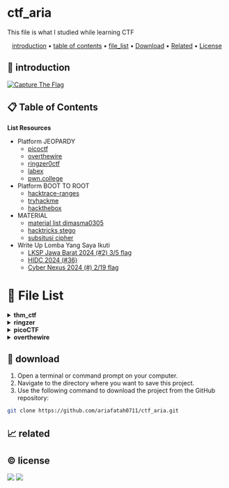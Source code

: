 # ctf_aria

This file is what I studied while learning CTF

<p align="center">
  <a href="#introduction">introduction</a> •
  <a href="#table-of-contents">table of contents</a> •
  <a href="#file-list">file_list</a> •
  <a href="#download">Download</a> •
  <a href="#related">Related</a> •
  <a href="#license">License</a>
</p>

<p id="introduction"></p>

## 🚀 introduction

<p align="left"> 
  <a href="#">
    <img alt="Capture The Flag" src="https://img.shields.io/badge/-Capture%20The%20Flag-FF5733?style=flat-square&logo=flag&logoColor=white" />
  </a>
</p>

<p id="table-of-contents"></p>

## 📋 Table of Contents

<b>List Resources</b>

<ul>
  <li>Platform JEOPARDY<ul>
    <li><a href="https://play.picoctf.org">picoctf</a></li>
    <li><a href="https://overthewire.org">overthewire</a></li>
    <li><a href="https://ringzer0ctf.com">ringzer0ctf</a></li>
    <li><a href="https://labex.io">labex</a></li>
    <li><a href="https://pwn.college">pwn.college</a></li>
  </ul></li>
  <li>Platform BOOT TO ROOT<ul>
    <li><a href="https://hacktrace-ranges.id">hacktrace-ranges</a></li>
    <li><a href="https://tryhackme.com">tryhackme</a></li>
    <li><a href="https:/www.hackthebox.com">hackthebox</a></li>
  </ul></li>
  <li>MATERIAL<ul>
    <li><a href="https://dimasma0305.github.io/Cyber-Security-Learning-Resources/Resource_List/Link_Bermanfaat">material list dimasma0305</a></li>
    <li><a href="https://book.hacktricks.xyz/crypto-and-stego/stego-tricks">hacktricks stego</a></li>
    <li><a href="https://www.quipqiup.com/">subsitusi cipher</a></li>
  </ul></li>
   <li>Write Up Lomba Yang Saya Ikuti<ul>
    <li><a href="https://drive.google.com/drive/folders/1vyxHyRjd-YIiS12Yys3Tfl03jCzN8Q5a?usp=sharing">LKSP Jawa Barat 2024 (#2) 3/5 flag</a></li>
    <li><a href="https://drive.google.com/drive/folders/1BdVNx5qjON1tRhbKsVNTvZAf4j1kbIcK?usp=sharing">HIDC 2024 (#36)</a></li>
    <li><a href="https://drive.google.com/drive/folders/1tWKEWgygs_bMwF3wFQvLpKDsLTb0dqCA?usp=sharing">Cyber Nexus 2024 (#) 2/19 flag</a></li>
  </ul></li>
</ul>

<p id="file-list"></p>

# 📄 File List

<details>
<summary><b>thm_ctf</b></summary>
<ul>
  <li><a href='thm_ctf/E1_bounty%20hacker.html'>E1_bounty hacker</a></li>
  <li><a href='thm_ctf/E1_rootme.html'>E1_rootme</a></li>
  <li><a href='thm_ctf/E2_basic_pentesting.html'>E2_basic_pentesting</a></li>
  <li><a href='thm_ctf/_step_by_step.html'>_step_by_step</a></li>
</ul>
</details>

<details>
<summary><b>ringzer</b></summary>
<details>
<summary style='margin: 20px; color: #fc0;'><b>Jail_Escaping</b></summary>
<ul>
  <li><a href='ringzer/Jail_Escaping/bash%20jail%201.html'>bash jail 1</a></li>
  <li><a href='ringzer/Jail_Escaping/bash%20jail%202.html'>bash jail 2</a></li>
  <li><a href='ringzer/Jail_Escaping/bash%20jail%203%20un.html'>bash jail 3 un</a></li>
</ul>
</details>

<details>
<summary style='margin: 20px; color: #fc0;'><b>cryptography</b></summary>
<ul>
  <li><a href='ringzer/cryptography/1_File%20recovery.html'>1_File recovery</a></li>
  <li><a href='ringzer/cryptography/1_Some%20martian%20message.html'>1_Some martian message</a></li>
  <li><a href='ringzer/cryptography/1_You%20re%20drunk.html'>1_You re drunk</a></li>
  <li><a href='ringzer/cryptography/2_Martian%20message%20part%202.html'>2_Martian message part 2</a></li>
  <li><a href='ringzer/cryptography/2_Public%20key%20recovery.html'>2_Public key recovery</a></li>
  <li><a href='ringzer/cryptography/3_I%20Lost%20my%20password%20can%20you%20find%20it.html'>3_I Lost my password can you find it</a></li>
  <li><a href='ringzer/cryptography/3_Martian%20message%20part%203.html'>3_Martian message part 3</a></li>
  <li><a href='ringzer/cryptography/4_Encrypted%20ZIP%20un.html'>4_Encrypted ZIP un</a></li>
</ul>
</details>

</details>

<details>
<summary><b>picoCTF</b></summary>
<details>
<summary style='margin: 20px; color: #fc0;'><b>web_exploit</b></summary>
<ul>
  <li><a href='picoCTF/web_exploit/E_Bookmarklet.html'>E_Bookmarklet</a></li>
  <li><a href='picoCTF/web_exploit/E_Cookies.html'>E_Cookies</a></li>
  <li><a href='picoCTF/web_exploit/E_GET_aHEAD.html'>E_GET_aHEAD</a></li>
  <li><a href='picoCTF/web_exploit/E_Includes.html'>E_Includes</a></li>
  <li><a href='picoCTF/web_exploit/E_Insp3ct0r.html'>E_Insp3ct0r</a></li>
  <li><a href='picoCTF/web_exploit/E_Inspect_HTML.html'>E_Inspect_HTML</a></li>
  <li><a href='picoCTF/web_exploit/E_IntroToBurp.html'>E_IntroToBurp</a></li>
  <li><a href='picoCTF/web_exploit/E_Local%20Authority.html'>E_Local Authority</a></li>
  <li><a href='picoCTF/web_exploit/E_Scavenger%20Hunt.html'>E_Scavenger Hunt</a></li>
  <li><a href='picoCTF/web_exploit/E_Unminify.html'>E_Unminify</a></li>
  <li><a href='picoCTF/web_exploit/E_WebDecode.html'>E_WebDecode</a></li>
  <li><a href='picoCTF/web_exploit/E_dont-use-client-side.html'>E_dont-use-client-side</a></li>
  <li><a href='picoCTF/web_exploit/E_logon.html'>E_logon</a></li>
  <li><a href='picoCTF/web_exploit/E_where%20are%20the%20robots.html'>E_where are the robots</a></li>
  <li><a href='picoCTF/web_exploit/M_picobrowser.html'>M_picobrowser</a></li>
</ul>
</details>

<details>
<summary style='margin: 20px; color: #fc0;'><b>reverse</b></summary>
<ul>
  <li><a href='picoCTF/reverse/E_Transformation.html'>E_Transformation</a></li>
  <li><a href='picoCTF/reverse/E_vault-door-training.html'>E_vault-door-training</a></li>
  <li><a href='picoCTF/reverse/M_GDB%20baby%20step%201.html'>M_GDB baby step 1</a></li>
  <li><a href='picoCTF/reverse/M_Packer.html'>M_Packer</a></li>
  <li><a href='picoCTF/reverse/M_un_GDB%20baby%20step%202.html'>M_un_GDB baby step 2</a></li>
</ul>
</details>

<details>
<summary style='margin: 20px; color: #fc0;'><b>forensics</b></summary>
<ul>
  <li><a href='picoCTF/forensics/E_CanYouSee.html'>E_CanYouSee</a></li>
  <li><a href='picoCTF/forensics/E_Glory%20of%20the%20Garden.html'>E_Glory of the Garden</a></li>
  <li><a href='picoCTF/forensics/E_Scan%20Surprise.html'>E_Scan Surprise</a></li>
  <li><a href='picoCTF/forensics/E_Secret%20of%20the%20Polyglot.html'>E_Secret of the Polyglot</a></li>
  <li><a href='picoCTF/forensics/E_Verify.html'>E_Verify</a></li>
  <li><a href='picoCTF/forensics/E_information.html'>E_information</a></li>
  <li><a href='picoCTF/forensics/M_un_PcapPoisoning.html'>M_un_PcapPoisoning</a></li>
</ul>
</details>

<details>
<summary style='margin: 20px; color: #fc0;'><b>cryptography</b></summary>
<ul>
  <li><a href='picoCTF/cryptography/E_13.html'>E_13</a></li>
  <li><a href='picoCTF/cryptography/E_Mod%2026.html'>E_Mod 26</a></li>
  <li><a href='picoCTF/cryptography/E_The%20Numbers.html'>E_The Numbers</a></li>
  <li><a href='picoCTF/cryptography/E_interencdec.html'>E_interencdec</a></li>
  <li><a href='picoCTF/cryptography/M_Easy1.html'>M_Easy1</a></li>
  <li><a href='picoCTF/cryptography/M_Mind%20your%20Ps%20and%20Qs.html'>M_Mind your Ps and Qs</a></li>
  <li><a href='picoCTF/cryptography/M_Mr-Worldwide.html'>M_Mr-Worldwide</a></li>
  <li><a href='picoCTF/cryptography/M_So%20Meta.html'>M_So Meta</a></li>
  <li><a href='picoCTF/cryptography/M_Vigenere.html'>M_Vigenere</a></li>
  <li><a href='picoCTF/cryptography/M_caesar.html'>M_caesar</a></li>
  <li><a href='picoCTF/cryptography/M_rotation.html'>M_rotation</a></li>
  <li><a href='picoCTF/cryptography/M_substitution0.html'>M_substitution0</a></li>
  <li><a href='picoCTF/cryptography/M_substitution1.html'>M_substitution1</a></li>
  <li><a href='picoCTF/cryptography/M_substitution2.html'>M_substitution2</a></li>
  <li><a href='picoCTF/cryptography/M_un_Mini%20RSA.html'>M_un_Mini RSA</a></li>
  <li><a href='picoCTF/cryptography/M_un_morse-code.html'>M_un_morse-code</a></li>
</ul>
</details>

<details>
<summary style='margin: 20px; color: #fc0;'><b>general</b></summary>
<ul>
  <li><a href='picoCTF/general/E_2Warm.html'>E_2Warm</a></li>
  <li><a href='picoCTF/general/E_Bases.html'>E_Bases</a></li>
  <li><a href='picoCTF/general/E_Big%20Zip.html'>E_Big Zip</a></li>
  <li><a href='picoCTF/general/E_Binary%20Search.html'>E_Binary Search</a></li>
  <li><a href='picoCTF/general/E_Blame%20Game.html'>E_Blame Game</a></li>
  <li><a href='picoCTF/general/E_Codebook.html'>E_Codebook</a></li>
  <li><a href='picoCTF/general/E_Collaborative%20Development.html'>E_Collaborative Development</a></li>
  <li><a href='picoCTF/general/E_Commitment%20Issues.html'>E_Commitment Issues</a></li>
  <li><a href='picoCTF/general/E_First%20Find.html'>E_First Find</a></li>
  <li><a href='picoCTF/general/E_First%20Grep.html'>E_First Grep</a></li>
  <li><a href='picoCTF/general/E_Glitch%20Cat.html'>E_Glitch Cat</a></li>
  <li><a href='picoCTF/general/E_HashingJobApp.html'>E_HashingJobApp</a></li>
  <li><a href='picoCTF/general/E_Lets%20Warm%20Up.html'>E_Lets Warm Up</a></li>
  <li><a href='picoCTF/general/E_Magikarp%20Ground%20Mission.html'>E_Magikarp Ground Mission</a></li>
  <li><a href='picoCTF/general/E_Nice%20netcat.html'>E_Nice netcat</a></li>
  <li><a href='picoCTF/general/E_Obedient%20Cat.html'>E_Obedient Cat</a></li>
  <li><a href='picoCTF/general/E_PW%20Crack%201.html'>E_PW Crack 1</a></li>
  <li><a href='picoCTF/general/E_PW%20Crack%202.html'>E_PW Crack 2</a></li>
  <li><a href='picoCTF/general/E_Python%20Wrangling.html'>E_Python Wrangling</a></li>
  <li><a href='picoCTF/general/E_Static%20aint%20always%20noise.html'>E_Static aint always noise</a></li>
  <li><a href='picoCTF/general/E_Super%20SSH.html'>E_Super SSH</a></li>
  <li><a href='picoCTF/general/E_Tab,%20Tab,%20Attack.html'>E_Tab, Tab, Attack</a></li>
  <li><a href='picoCTF/general/E_Time%20Machine.html'>E_Time Machine</a></li>
  <li><a href='picoCTF/general/E_Warmed%20Up.html'>E_Warmed Up</a></li>
  <li><a href='picoCTF/general/E_Wave%20a%20flag.html'>E_Wave a flag</a></li>
  <li><a href='picoCTF/general/E_binhexa.html'>E_binhexa</a></li>
  <li><a href='picoCTF/general/E_convertme.py.html'>E_convertme.py</a></li>
  <li><a href='picoCTF/general/E_endianness.html'>E_endianness</a></li>
  <li><a href='picoCTF/general/E_fixme1.py.html'>E_fixme1.py</a></li>
  <li><a href='picoCTF/general/E_fixme2.py.html'>E_fixme2.py</a></li>
  <li><a href='picoCTF/general/E_repetitions.html'>E_repetitions</a></li>
  <li><a href='picoCTF/general/E_runme.py.html'>E_runme.py</a></li>
  <li><a href='picoCTF/general/E_strings%20it.html'>E_strings it</a></li>
  <li><a href='picoCTF/general/E_whats%20a%20net%20cat.html'>E_whats a net cat</a></li>
  <li><a href='picoCTF/general/M_ASCII%20Numbers.html'>M_ASCII Numbers</a></li>
  <li><a href='picoCTF/general/M_Based.html'>M_Based</a></li>
  <li><a href='picoCTF/general/M_PW%20Crack%203.html'>M_PW Crack 3</a></li>
  <li><a href='picoCTF/general/M_PW%20Crack%204.html'>M_PW Crack 4</a></li>
  <li><a href='picoCTF/general/M_PW%20Crack%205.html'>M_PW Crack 5</a></li>
  <li><a href='picoCTF/general/M_Permissions.html'>M_Permissions</a></li>
  <li><a href='picoCTF/general/M_Serpentine.html'>M_Serpentine</a></li>
  <li><a href='picoCTF/general/M_Specialer.html'>M_Specialer</a></li>
  <li><a href='picoCTF/general/M_chrono.html'>M_chrono</a></li>
  <li><a href='picoCTF/general/M_flag_shop.html'>M_flag_shop</a></li>
  <li><a href='picoCTF/general/M_plumbing.html'>M_plumbing</a></li>
  <li><a href='picoCTF/general/M_un_Special.html'>M_un_Special</a></li>
  <li><a href='picoCTF/general/M_useless.html'>M_useless</a></li>
</ul>
</details>

</details>

<details>
<summary><b>overthewire</b></summary>
<details>
<summary style='margin: 20px; color: #fc0;'><b>leviathan</b></summary>
<ul>
  <li><a href='overthewire/leviathan/level%2001.html'>level 01</a></li>
  <li><a href='overthewire/leviathan/level%2002%20un.html'>level 02 un</a></li>
</ul>
</details>

<details>
<summary style='margin: 20px; color: #fc0;'><b>natas</b></summary>
<ul>
  <li><a href='overthewire/natas/level%2000.html'>level 00</a></li>
  <li><a href='overthewire/natas/level%2001.html'>level 01</a></li>
  <li><a href='overthewire/natas/level%2002.html'>level 02</a></li>
  <li><a href='overthewire/natas/level%2003.html'>level 03</a></li>
  <li><a href='overthewire/natas/level%2004.html'>level 04</a></li>
  <li><a href='overthewire/natas/level%2005.html'>level 05</a></li>
  <li><a href='overthewire/natas/level%2006.html'>level 06</a></li>
  <li><a href='overthewire/natas/level%2007.html'>level 07</a></li>
  <li><a href='overthewire/natas/level%2008.html'>level 08</a></li>
  <li><a href='overthewire/natas/level%2009.html'>level 09</a></li>
  <li><a href='overthewire/natas/level%2010.html'>level 10</a></li>
  <li><a href='overthewire/natas/level%2011.html'>level 11</a></li>
  <li><a href='overthewire/natas/level%2012.html'>level 12</a></li>
  <li><a href='overthewire/natas/level%2013.html'>level 13</a></li>
  <li><a href='overthewire/natas/level%2014.html'>level 14</a></li>
  <li><a href='overthewire/natas/level%2015.html'>level 15</a></li>
  <li><a href='overthewire/natas/level%2016.html'>level 16</a></li>
  <li><a href='overthewire/natas/level%2017.html'>level 17</a></li>
  <li><a href='overthewire/natas/level%2018%20un.html'>level 18 un</a></li>
  <li><a href='overthewire/natas/level%2019%20un.html'>level 19 un</a></li>
  <li><a href='overthewire/natas/level%2020%20un.html'>level 20 un</a></li>
</ul>
</details>

<details>
<summary style='margin: 20px; color: #fc0;'><b>bandit</b></summary>
<ul>
  <li><a href='overthewire/bandit/level%2001.html'>level 01</a></li>
  <li><a href='overthewire/bandit/level%2002.html'>level 02</a></li>
  <li><a href='overthewire/bandit/level%2003.html'>level 03</a></li>
  <li><a href='overthewire/bandit/level%2004.html'>level 04</a></li>
  <li><a href='overthewire/bandit/level%2005.html'>level 05</a></li>
  <li><a href='overthewire/bandit/level%2006.html'>level 06</a></li>
  <li><a href='overthewire/bandit/level%2007.html'>level 07</a></li>
  <li><a href='overthewire/bandit/level%2008.html'>level 08</a></li>
  <li><a href='overthewire/bandit/level%2009.html'>level 09</a></li>
  <li><a href='overthewire/bandit/level%2010.html'>level 10</a></li>
  <li><a href='overthewire/bandit/level%2011.html'>level 11</a></li>
  <li><a href='overthewire/bandit/level%2012.html'>level 12</a></li>
  <li><a href='overthewire/bandit/level%2013.html'>level 13</a></li>
  <li><a href='overthewire/bandit/level%2014.html'>level 14</a></li>
  <li><a href='overthewire/bandit/level%2015.html'>level 15</a></li>
  <li><a href='overthewire/bandit/level%2016.html'>level 16</a></li>
  <li><a href='overthewire/bandit/level%2017.html'>level 17</a></li>
  <li><a href='overthewire/bandit/level%2018.html'>level 18</a></li>
  <li><a href='overthewire/bandit/level%2019.html'>level 19</a></li>
  <li><a href='overthewire/bandit/level%2020.html'>level 20</a></li>
  <li><a href='overthewire/bandit/level%2021.html'>level 21</a></li>
  <li><a href='overthewire/bandit/level%2022.html'>level 22</a></li>
  <li><a href='overthewire/bandit/level%2023.html'>level 23</a></li>
  <li><a href='overthewire/bandit/level%2024.html'>level 24</a></li>
  <li><a href='overthewire/bandit/level%2025.html'>level 25</a></li>
  <li><a href='overthewire/bandit/level%2026.html'>level 26</a></li>
  <li><a href='overthewire/bandit/level%2027.html'>level 27</a></li>
  <li><a href='overthewire/bandit/level%2028.html'>level 28</a></li>
  <li><a href='overthewire/bandit/level%2029.html'>level 29</a></li>
  <li><a href='overthewire/bandit/level%2030.html'>level 30</a></li>
  <li><a href='overthewire/bandit/level%2031.html'>level 31</a></li>
  <li><a href='overthewire/bandit/level%2032.html'>level 32</a></li>
  <li><a href='overthewire/bandit/level%2033.html'>level 33</a></li>
</ul>
</details>

<details>
<summary style='margin: 20px; color: #fc0;'><b>krypton</b></summary>
<ul>
  <li><a href='overthewire/krypton/level%2001.html'>level 01</a></li>
  <li><a href='overthewire/krypton/level%2002.html'>level 02</a></li>
  <li><a href='overthewire/krypton/level%2003.html'>level 03</a></li>
  <li><a href='overthewire/krypton/level%2004.html'>level 04</a></li>
  <li><a href='overthewire/krypton/level%2005.html'>level 05</a></li>
  <li><a href='overthewire/krypton/level%2006.html'>level 06</a></li>
  <li><a href='overthewire/krypton/level%2007.html'>level 07</a></li>
</ul>
</details>

</details>

<p id="download"></p>

## 🔨 download

1. Open a terminal or command prompt on your computer.
2. Navigate to the directory where you want to save this project.
3. Use the following command to download the project from the GitHub repository:
```sh
git clone https://github.com/ariafatah0711/ctf_aria.git
```

<p id="related"></p>

## 📈 related

<p id="license"></p>

## ©️ license
<a href="https://github.com/ariafatah0711" alt="CREATED"><img src="https://img.shields.io/static/v1?style=for-the-badge&label=CREATED%20BY&message=ariafatah0711&color=000000"></a>
<a href="https://github.com/ariafatah0711/ariafatah0711/blob/main/LICENSE" alt="LICENSE"><img src="https://img.shields.io/static/v1?style=for-the-badge&label=LICENSE&message=MIT&color=000000"></a>
